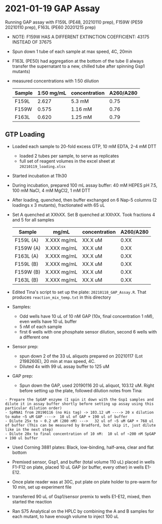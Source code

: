 # 2021-01-19 GAP Assay

Running GAP assay with F159L (PE48, 20210110 prep), F159W (PE59 20210110 prep), F163L (PE60 20201215 prep)

- NOTE: F159W HAS A DIFFERENT EXTINCTION COEFFICIENT: 43175 INSTEAD OF 37675
- Spun down 1 tube of each sample at max speed, 4C, 20min
- F163L (PE50) had aggregation at the bottom of the tube (I always transfer the supernatant to a new, chilled tube after spinning Gsp1 mutants)
- measured concentrations with 1:50 dilution

  Sample | 1:50 mg/mL | concentration | A260/A280 |
  ---- | --- | --- | --- | 
  F159L | 2.627 | 5.3 mM | 0.75 |
  F159W | 0.575 | 1.16 mM | 0.76 |
  F163L | 0.620 | 1.25 mM | 0.79 |

## GTP Loading

- Loaded each sample to 20-fold excess GTP, 10 mM EDTA, 2-4 mM DTT
    - loaded 2 tubes per sample, to serve as replicates
    - full set of reagent volumes in the excel sheet at `20210119_loading.xlsx`
- Started incubation at 11h30
- During incubation, prepared 100 mL assay buffer: 40 mM HEPES pH 7.5, 100 mM NaCl, 4 mM MgCl2, 1 mM DTT
- After loading, quenched, then buffer exchanged on 6 Nap-5 columns (2 loadings x 3 mutants), fractionated with 65 uL
- Set A quenched at XXhXX. Set B quenched at XXhXX. Took fractions 4 and 5 for all samples

  Sample | mg/mL | concentration | A260/A280 |
  ---- | --- | --- | --- | 
  F159L (A) | X.XXX mg/mL | XX.X uM | 0.XX
  F159W (A) | X.XXX mg/mL | XX.X uM | 0.XX
  F163L (A) | X.XXX mg/mL | XX.X uM | 0.XX
  F159L (B) | X.XXX mg/mL | XX.X uM | 0.XX
  F159W (B) | X.XXX mg/mL | XX.X uM | 0.XX
  F163L (B) | X.XXX mg/mL | XX.X uM | 0.XX


- Edited Tina's script to set up the plate: `20210118_GAP_Assay.R`. That produces `reaction_mix_temp.txt` in this directory
- Samples:
    - Odd wells have 10 uL of 10 nM GAP (10x, final concentration 1 nM), even wells have 10 uL buffer
    - 5 nM of each sample
    - first 6 wells with one phosphate sensor dilution, second 6 wells with a different one
- Sensor prep:
    - spun down 2 of the 33 uL aliquots prepared on 20210117 (Lot 2198260E), 20 min at max speed, 4C.
    - Diluted 4x with 99 uL assay buffer to 125 uM
- GAP prep:
    - Spun down the GAP, used 20190116 20 uL aliquot, 103.12 uM. Right before setting up the plate, followed dilution notes from Tina:

```{note}
- Prepare the SpGAP enzyme (I spin it down with the Gsp1 samples and dilute it in assay buffer shortly before setting up assay using this particular dilution order)
- SpRNA1 from 20190116 (no His tag) -> 103.12 uM ----> 20 x dilution to make ~5 uM GAP ---->  10 ul of GAP + 190 ul of buffer
- Dilute 25x to ~ 0.2 uM (200 nM) --->   32 ul of ~5 uM GAP + 768 ul of buffer (This can be measured by Bradford, but skip it, just dilute like in the next step)
- Dilute 20x to final concentration of 10 nM:  10 ul of ~200 nM SpGAP + 190 ul buffer
```

- Used Corning 3881 plates: Black, low-binding, half-area, clear and flat bottom
- Premixed sensor, Gsp1, and buffer (total volume 110 uL) placed in wells F1-F12 on plate, placed 10 uL GAP (or buffer, every other) in wells E1-E12.
- Once plate reader was at 30C, put plate on plate holder to pre-warm for 10 min, set up experiment file
- transferred 90 uL of Gsp1/sensor premix to wells E1-E12, mixed, then started the reaction

- Ran S75 Analytical on the HPLC by combining the A and B samples for each mutant, to have enough volume to inject 100 uL
